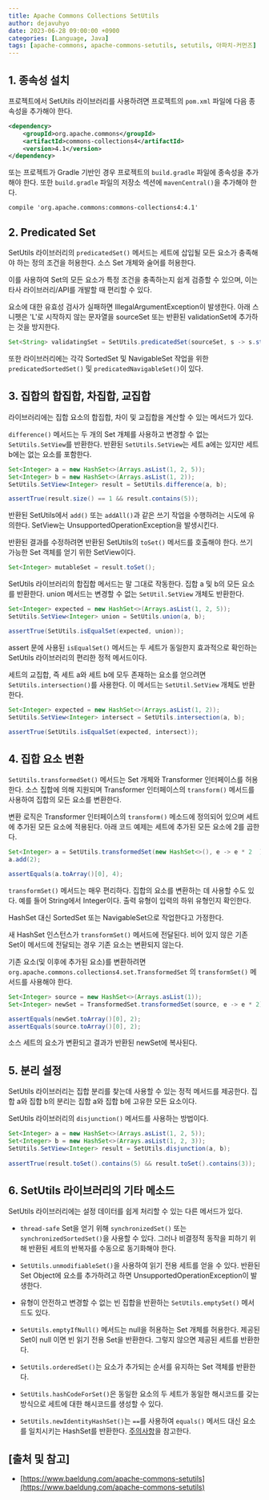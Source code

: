 ```yaml
---
title: Apache Commons Collections SetUtils
author: dejavuhyo
date: 2023-06-28 09:00:00 +0900
categories: [Language, Java]
tags: [apache-commons, apache-commons-setutils, setutils, 아파치-커먼즈]
---
```


## 1. 종속성 설치
프로젝트에서 SetUtils 라이브러리를 사용하려면 프로젝트의 `pom.xml` 파일에 다음 종속성을 추가해야 한다.

```xml
<dependency>
    <groupId>org.apache.commons</groupId>
    <artifactId>commons-collections4</artifactId>
    <version>4.1</version>
</dependency>
```

또는 프로젝트가 Gradle 기반인 경우 프로젝트의 `build.gradle` 파일에 종속성을 추가해야 한다. 또한 `build.gradle` 파일의 저장소 섹션에 `mavenCentral()`을 추가해야 한다.

```text
compile 'org.apache.commons:commons-collections4:4.1'
```

## 2. Predicated Set
SetUtils 라이브러리의 `predicatedSet()` 메서드는 세트에 삽입될 모든 요소가 충족해야 하는 정의 조건을 허용한다. 소스 Set 개체와 술어를 허용한다.

이를 사용하여 Set의 모든 요소가 특정 조건을 충족하는지 쉽게 검증할 수 있으며, 이는 타사 라이브러리/API를 개발할 때 편리할 수 있다.

요소에 대한 유효성 검사가 실패하면 IllegalArgumentException이 발생한다. 아래 스니펫은 'L'로 시작하지 않는 문자열을 sourceSet 또는 반환된 validationSet에 추가하는 것을 방지한다.

```java
Set<String> validatingSet = SetUtils.predicatedSet(sourceSet, s -> s.startsWith("L"));
```

또한 라이브러리에는 각각 SortedSet 및 NavigableSet 작업을 위한 `predicatedSortedSet()` 및 `predicatedNavigableSet()`이 있다.

## 3. 집합의 합집합, 차집합, 교집합
라이브러리에는 집합 요소의 합집합, 차이 및 교집합을 계산할 수 있는 메서드가 있다.

`difference()` 메서드는 두 개의 Set 개체를 사용하고 변경할 수 없는 `SetUtils.SetView`를 반환한다. 반환된 `SetUtils.SetView`는 세트 a에는 있지만 세트 b에는 없는 요소를 포함한다.

```java
Set<Integer> a = new HashSet<>(Arrays.asList(1, 2, 5));
Set<Integer> b = new HashSet<>(Arrays.asList(1, 2));
SetUtils.SetView<Integer> result = SetUtils.difference(a, b);

assertTrue(result.size() == 1 && result.contains(5));
```

반환된 SetUtils에서 `add()` 또는 `addAll()`과 같은 쓰기 작업을 수행하려는 시도에 유의한다. SetView는 UnsupportedOperationException을 발생시킨다.

반환된 결과를 수정하려면 반환된 SetUtils의 `toSet()` 메서드를 호출해야 한다. 쓰기 가능한 Set 객체를 얻기 위한 SetView이다.

```java
Set<Integer> mutableSet = result.toSet();
```

SetUtils 라이브러리의 합집합 메서드는 말 그대로 작동한다. 집합 a 및 b의 모든 요소를 ​​반환한다. union 메서드는 변경할 수 없는 `SetUtil.SetView` 개체도 반환한다.

```java
Set<Integer> expected = new HashSet<>(Arrays.asList(1, 2, 5));
SetUtils.SetView<Integer> union = SetUtils.union(a, b);

assertTrue(SetUtils.isEqualSet(expected, union));
```

assert 문에 사용된 `isEqualSet()` 메서드는 두 세트가 동일한지 효과적으로 확인하는 SetUtils 라이브러리의 편리한 정적 메서드이다.

세트의 교집합, 즉 세트 a와 세트 b에 모두 존재하는 요소를 얻으려면 `SetUtils.intersection()`를 사용한다. 이 메서드는 `SetUtil.SetView` 개체도 반환한다.

```java
Set<Integer> expected = new HashSet<>(Arrays.asList(1, 2));
SetUtils.SetView<Integer> intersect = SetUtils.intersection(a, b);

assertTrue(SetUtils.isEqualSet(expected, intersect));
```

## 4. 집합 요소 변환
`SetUtils.transformedSet()` 메서드는 Set 개체와 Transformer 인터페이스를 허용한다. 소스 집합에 의해 지원되며 Transformer 인터페이스의 `transform()` 메서드를 사용하여 집합의 모든 요소를 ​​변환한다.

변환 로직은 Transformer 인터페이스의 `transform()` 메소드에 정의되어 있으며 세트에 추가된 모든 요소에 적용된다. 아래 코드 예제는 세트에 추가된 모든 요소에 2를 곱한다.

```java
Set<Integer> a = SetUtils.transformedSet(new HashSet<>(), e -> e * 2  );
a.add(2);

assertEquals(a.toArray()[0], 4);
```

`transformSet()` 메서드는 매우 편리하다. 집합의 요소를 변환하는 데 사용할 수도 있다. 예를 들어 String에서 Integer이다. 출력 유형이 입력의 하위 유형인지 확인한다.

HashSet 대신 SortedSet 또는 NavigableSet으로 작업한다고 가정한다.

새 HashSet 인스턴스가 `transformSet()` 메서드에 전달된다. 비어 있지 않은 기존 Set이 메서드에 전달되는 경우 기존 요소는 변환되지 않는다.

기존 요소(및 이후에 추가된 요소)를 변환하려면 `org.apache.commons.collections4.set.TransformedSet` 의 `transformSet()` 메서드를 사용해야 한다.

```java
Set<Integer> source = new HashSet<>(Arrays.asList(1));
Set<Integer> newSet = TransformedSet.transformedSet(source, e -> e * 2);

assertEquals(newSet.toArray()[0], 2);
assertEquals(source.toArray()[0], 2);
```

소스 세트의 요소가 변환되고 결과가 반환된 newSet에 복사된다.

## 5. 분리 설정
SetUtils 라이브러리는 집합 분리를 찾는데 사용할 수 있는 정적 메서드를 제공한다. 집합 a와 집합 b의 분리는 집합 a와 집합 b에 고유한 모든 요소이다.

SetUtils 라이브러리의 `disjunction()` 메서드를 사용하는 방법이다.

```java
Set<Integer> a = new HashSet<>(Arrays.asList(1, 2, 5));
Set<Integer> b = new HashSet<>(Arrays.asList(1, 2, 3));
SetUtils.SetView<Integer> result = SetUtils.disjunction(a, b);
 
assertTrue(result.toSet().contains(5) && result.toSet().contains(3));
```

## 6. SetUtils 라이브러리의 기타 메소드
SetUtils 라이브러리에는 설정 데이터를 쉽게 처리할 수 있는 다른 메서드가 있다.

* `thread-safe` Set을 얻기 위해 `synchronizedSet()` 또는 `synchronizedSortedSet()`을 사용할 수 있다. 그러나 비결정적 동작을 피하기 위해 반환된 세트의 반복자를 수동으로 동기화해야 한다.

* `SetUtils.unmodifiableSet()`을 사용하여 읽기 전용 세트를 얻을 수 있다. 반환된 Set Object에 요소를 추가하려고 하면 UnsupportedOperationException이 발생한다.

* 유형이 안전하고 변경할 수 없는 빈 집합을 반환하는 `SetUtils.emptySet()` 메서드도 있다.

* `SetUtils.emptyIfNull()` 메서드는 null을 허용하는 Set 개체를 허용한다. 제공된 Set이 null 이면 빈 읽기 전용 Set을 반환한다. 그렇지 않으면 제공된 세트를 반환한다.

* `SetUtils.orderedSet()`는 요소가 추가되는 순서를 유지하는 Set 객체를 반환한다.

* `SetUtils.hashCodeForSet()`은 동일한 요소의 두 세트가 동일한 해시코드를 갖는 방식으로 세트에 대한 해시코드를 생성할 수 있다.

* `SetUtils.newIdentityHashSet()`는 `==`를 사용하여 `equals()` 메서드 대신 요소를 일치시키는 HashSet를 반환한다. [주의사항](https://commons.apache.org/proper/commons-collections/apidocs/org/apache/commons/collections4/SetUtils.html#newIdentityHashSet--)을 참고한다.

## [출처 및 참고]
* [https://www.baeldung.com/apache-commons-setutils](https://www.baeldung.com/apache-commons-setutils)
